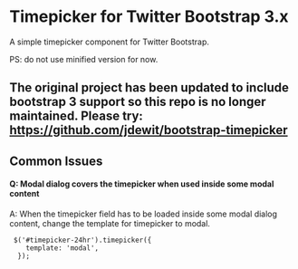 Timepicker for Twitter Bootstrap 3.x
=======

A simple timepicker component for Twitter Bootstrap.

PS: do not use minified version for now.

## The original project has been updated to include bootstrap 3 support so this repo is no longer maintained. Please try: https://github.com/jdewit/bootstrap-timepicker


## Common Issues

#### Q: Modal dialog covers the timepicker when used inside some modal content
A: When the timepicker field has to be loaded inside some modal dialog content, change the template for timepicker to modal. 
````
 $('#timepicker-24hr').timepicker({
    template: 'modal',
  });
  ````
  
